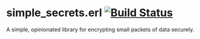 simple_secrets.erl [![Build Status](https://travis-ci.org/CamShaft/simple_secrets.erl.png?branch=master)](https://travis-ci.org/CamShaft/simple_secrets.erl)
==================

A simple, opinionated library for encrypting small packets of data securely.
